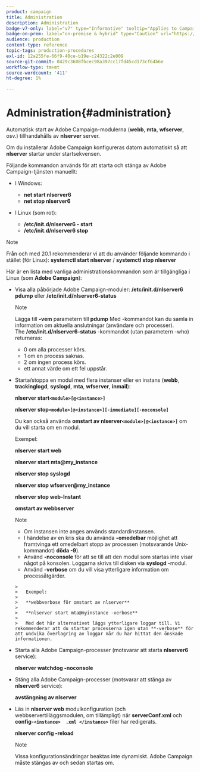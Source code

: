 ```yaml
---
product: campaign
title: Administration
description: Administration
badge-v7-only: label="v7" type="Informative" tooltip="Applies to Campaign Classic v7 only"
badge-on-prem: label="on-premise & hybrid" type="Caution" url="https://experienceleague.adobe.com/docs/campaign-classic/using/installing-campaign-classic/architecture-and-hosting-models/hosting-models-lp/hosting-models.html?lang=en" tooltip="Applies to on-premise and hybrid deployments only"
audience: production
content-type: reference
topic-tags: production-procedures
exl-id: 12a255fe-66f9-40ce-b19e-c24322c2e009
source-git-commit: 0429c3608fbcec98a397cc17fd45cd173cf64b6e
workflow-type: tm+mt
source-wordcount: '411'
ht-degree: 1%

---
```


# Administration{#administration}



Automatisk start av Adobe Campaign-modulerna (**webb**, **mta**, **wfserver**, osv.) tillhandahålls av **nlserver** server.

Om du installerar Adobe Campaign konfigureras datorn automatiskt så att **nlserver** startar under startsekvensen.

Följande kommandon används för att starta och stänga av Adobe Campaign-tjänsten manuellt:

* I Windows:

   * **net start nlserver6**
   * **net stop nlserver6**

* I Linux (som rot):

   * **/etc/init.d/nlserver6 - start**
   * **/etc/init.d/nlserver6 stop**

>[!NOTE]
>
>Från och med 20.1 rekommenderar vi att du använder följande kommando i stället (för Linux): **systemctl start nlserver** / **systemctl stop nlserver**

Här är en lista med vanliga administrationskommandon som är tillgängliga i Linux (som **Adobe Campaign**):

* Visa alla påbörjade Adobe Campaign-moduler: **/etc/init.d/nlserver6 pdump** eller **/etc/init.d/nlserver6-status**

   >[!NOTE]
   >
   >Lägga till **-vem** parametern till **pdump** Med -kommandot kan du samla in information om aktuella anslutningar (användare och processer).\
   >The **/etc/init.d/nlserver6-status** -kommandot (utan parametern -who) returneras:
   >
   >    * 0 om alla processer körs.
   >    * 1 om en process saknas.
   >    * 2 om ingen process körs.
   >    * ett annat värde om ett fel uppstår.


* Starta/stoppa en modul med flera instanser eller en instans (**webb**, **trackinglogd**, **syslogd**, **mta**, **wfserver**, **inmail**):

   **nlserver start`<module>[@<instance>]`**

   **nlserver stop`<module>[@<instance>][-immediate][-noconsole]`**

   Du kan också använda **omstart av nlserver`<module>[@<instance>]`** om du vill starta om en modul.

   Exempel:

   **nlserver start web**

   **nlserver start mta@my_instance**

   **nlserver stop syslogd**

   **nlserver stop wfserver@my_instance**

   **nlserver stop web-Instant**

   **omstart av webbserver**

   >[!NOTE]
   >
   >* Om instansen inte anges används standardinstansen.
   >* I händelse av en kris ska du använda **-omedelbar** möjlighet att framtvinga ett omedelbart stopp av processen (motsvarande Unix-kommandot) **döda -9**).
   >* Använd **-noconsole** för att se till att den modul som startas inte visar något på konsolen. Loggarna skrivs till disken via **syslogd** -modul.
   >* Använd **-verbose** om du vill visa ytterligare information om processåtgärder.

      >
      >   Exempel:
      >
      >   **webbverbose för omstart av nlserver**
      >
      >   **nlserver start mta@myinstance -verbose**
      >
      >   Med det här alternativet läggs ytterligare loggar till. Vi rekommenderar att du startar processerna igen utan **-verbose** för att undvika överlagring av loggar när du har hittat den önskade informationen.


* Starta alla Adobe Campaign-processer (motsvarar att starta **nlserver6** service):

   **nlserver watchdog -noconsole**

* Stäng alla Adobe Campaign-processer (motsvarar att stänga av **nlserver6** service):

   **avstängning av nlserver**

* Läs in **nlserver web** modulkonfiguration (och webbservertilläggsmodulen, om tillämpligt) när **serverConf.xml** och **config-`<instance>  .xml </instance>`** filer har redigerats.

   **nlserver config -reload**

   >[!NOTE]
   >
   >Vissa konfigurationsändringar beaktas inte dynamiskt. Adobe Campaign måste stängas av och sedan startas om.
